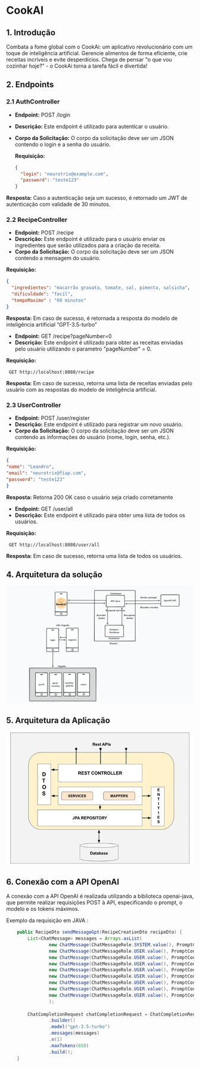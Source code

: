 # CookAI

## 1. Introdução

Combata a fome global com o CookAi: um aplicativo revolucionário com um toque de inteligência artificial. Gerencie alimentos de forma eficiente, crie receitas incríveis e evite desperdícios. Chega de pensar "o que vou cozinhar hoje?" - o CookAi torna a tarefa fácil e divertida!

## 2. Endpoints

### 2.1 AuthController

- **Endpoint:** POST /login
- **Descrição:** Este endpoint é utilizado para autenticar o usuário.
- **Corpo da Solicitação:** O corpo da solicitação deve ser um JSON contendo o login e a senha do usuário.
  
  **Requisição:**
  ```json
  {
    "login": "neurotrix@example.com",
    "password": "teste123"
  }
  ```
  
**Resposta:** Caso a autenticação seja um sucesso, é retornado um JWT de autenticação com validade de 30 minutos.

### 2.2 RecipeController

- **Endpoint:** POST /recipe
- **Descrição:** Este endpoint é utilizado para o usuário enviar os ingredientes que serão utilizados para a criação da receita.
- **Corpo da Solicitação:** O corpo da solicitação deve ser um JSON contendo a mensagem do usuário.

 **Requisição:**
  ```json
  {
    "ingredientes": "macarrão gravata, tomate, sal, pimenta, salsicha",
    "dificuldade": "facil",
    "tempoMaximo" : "60 minutos"
  }
  ```

**Resposta:** Em caso de sucesso, é retornada a resposta do modelo de inteligência artificial “GPT-3.5-turbo”

- **Endpoint:** GET /recipe?pageNumber=0
- **Descrição:** Este endpoint é utilizado para obter as receitas enviadas pelo usuário utilizando o parametro "pageNumber" = 0.

 **Requisição:**
  ```URL
   GET http://localhost:8080/recipe
  ```
**Resposta:** Em caso de sucesso, retorna uma lista de receitas enviadas pelo usuário com as respostas do modelo de inteligência artificial.

### 2.3 UserController

- **Endpoint:** POST /user/register
- **Descrição:** Este endpoint é utilizado para registrar um novo usuário.
- **Corpo da Solicitação:** O corpo da solicitação deve ser um JSON contendo as informações do usuário (nome, login, senha, etc.).

 **Requisição:**
  ```json
{
  "name": "Leandro",
  "email": "neurotrix@fiap.com",
  "password": "teste123"
}
  ```

**Resposta:** Retorna 200 OK caso o usuário seja criado corretamente

- **Endpoint:** GET /user/all 
- **Descrição:** Este endpoint é utilizado para obter uma lista de todos os usuários.

 **Requisição:**
  ```URL
   GET http://localhost:8080/user/all
  ```
  
**Resposta:** Em caso de sucesso, retorna uma lista de todos os usuários.

## 4. Arquitetura da solução

![Arquitetura da Solucao](./img/arquitetura-solucao.png)

## 5. Arquitetura da Aplicação

![Arquitetura da Solucao](./img/arquitetura-comunicacao.png)

## 6. Conexão com a API OpenAI

A conexão com a API OpenAI é realizada utilizando a biblioteca openai-java, que permite realizar requisições POST à API, especificando o prompt, o modelo e os tokens máximos.

Exemplo da requisição em JAVA :

```java
    public RecipeDto sendMessageGpt(RecipeCreationDto recipeDto) {
        List<ChatMessage> messages = Arrays.asList(
                new ChatMessage(ChatMessageRole.SYSTEM.value(), PromptConstants.RECIPE_INITIALIZER),
                new ChatMessage(ChatMessageRole.USER.value(), PromptConstants.RECIPE_FORMAT),
                new ChatMessage(ChatMessageRole.USER.value(), PromptConstants.OUTPUT_RULES),
                new ChatMessage(ChatMessageRole.USER.value(), PromptConstants.OUTPUT_EXAMPLE),
                new ChatMessage(ChatMessageRole.USER.value(), PromptConstants.RECIPE_LEVELS),
                new ChatMessage(ChatMessageRole.USER.value(), PromptConstants.LINE_SEPARATOR),
                new ChatMessage(ChatMessageRole.USER.value(), PromptConstants.RECIPE_CREATOR + recipeDto.getIngredients()),
                new ChatMessage(ChatMessageRole.USER.value(), PromptConstants.RECIPE_DIFFICULTY + recipeDto.getDifficulty()),
                new ChatMessage(ChatMessageRole.USER.value(), PromptConstants.MAX_TIME + recipeDto.getPreparationTime())
                );

        ChatCompletionRequest chatCompletionRequest = ChatCompletionRequest
                .builder()
                .model("gpt-3.5-turbo")
                .messages(messages)
                .n(1)
                .maxTokens(650)
                .build();
    }
```
